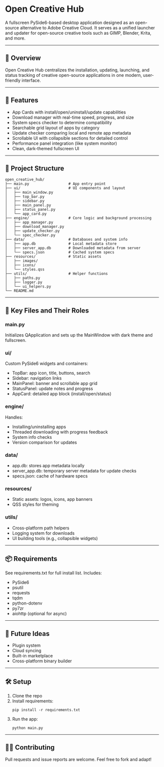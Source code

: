 # Open Creative Hub

A fullscreen PySide6-based desktop application designed as an open-source alternative to Adobe Creative Cloud. It serves as a unified launcher and updater for open-source creative tools such as GIMP, Blender, Krita, and more.

---

## 🌟 Overview

Open Creative Hub centralizes the installation, updating, launching, and status tracking of creative open-source applications in one modern, user-friendly interface.

---

## 🎯 Features

- App Cards with install/open/uninstall/update capabilities
- Download manager with real-time speed, progress, and size
- System specs checker to determine compatibility
- Searchable grid layout of apps by category
- Update checker comparing local and remote app metadata
- Scrollable UI with collapsible sections for detailed control
- Performance panel integration (like system monitor)
- Clean, dark-themed fullscreen UI

---

## 🧱 Project Structure

```
open_creative_hub/
├── main.py                  # App entry point
├── ui/                      # UI components and layout
│   ├── main_window.py
│   ├── top_bar.py
│   ├── sidebar.py
│   ├── main_panel.py
│   ├── status_panel.py
│   └── app_card.py
├── engine/                  # Core logic and background processing
│   ├── app_manager.py
│   ├── download_manager.py
│   ├── update_checker.py
│   └── spec_checker.py
├── data/                    # Databases and system info
│   ├── app.db               # Local metadata store
│   ├── server_app.db        # Downloaded metadata from server
│   └── specs.json           # Cached system specs
├── resources/               # Static assets
│   ├── images/
│   ├── icons/
│   └── styles.qss
├── utils/                   # Helper functions
│   ├── paths.py
│   ├── logger.py
│   └── ui_helpers.py
└── README.md
```

---

## 📁 Key Files and Their Roles

### main.py
Initializes QApplication and sets up the MainWindow with dark theme and fullscreen.

### ui/
Custom PySide6 widgets and containers:
- TopBar: app icon, title, buttons, search
- Sidebar: navigation links
- MainPanel: banner and scrollable app grid
- StatusPanel: update notes and progress
- AppCard: detailed app block (install/open/status)

### engine/
Handles:
- Installing/uninstalling apps
- Threaded downloading with progress feedback
- System info checks
- Version comparison for updates

### data/
- app.db: stores app metadata locally
- server_app.db: temporary server metadata for update checks
- specs.json: cache of hardware specs

### resources/
- Static assets: logos, icons, app banners
- QSS styles for theming

### utils/
- Cross-platform path helpers
- Logging system for downloads
- UI building tools (e.g., collapsible widgets)

---

## 📦 Requirements

See requirements.txt for full install list. Includes:
- PySide6
- psutil
- requests
- tqdm
- python-dotenv
- py7zr
- aiohttp (optional for async)

---

## 🚀 Future Ideas

- Plugin system
- Cloud syncing
- Built-in marketplace
- Cross-platform binary builder

---

## 🛠 Setup

1. Clone the repo
2. Install requirements:
   ```
   pip install -r requirements.txt
   ```
3. Run the app:
   ```
   python main.py
   ```

---

## 🧑‍💻 Contributing

Pull requests and issue reports are welcome. Feel free to fork and adapt!